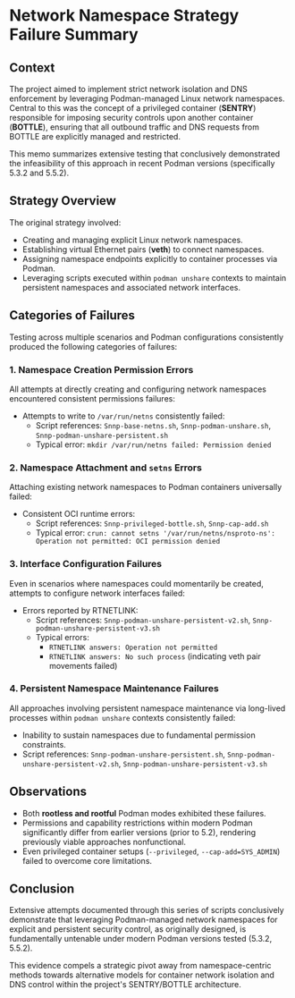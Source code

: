 # Network Namespace Strategy Failure Summary

## Context

The project aimed to implement strict network isolation and DNS enforcement by leveraging Podman-managed Linux network namespaces. Central to this was the concept of a privileged container (**SENTRY**) responsible for imposing security controls upon another container (**BOTTLE**), ensuring that all outbound traffic and DNS requests from BOTTLE are explicitly managed and restricted.

This memo summarizes extensive testing that conclusively demonstrated the infeasibility of this approach in recent Podman versions (specifically 5.3.2 and 5.5.2).

## Strategy Overview

The original strategy involved:

- Creating and managing explicit Linux network namespaces.
- Establishing virtual Ethernet pairs (**veth**) to connect namespaces.
- Assigning namespace endpoints explicitly to container processes via Podman.
- Leveraging scripts executed within `podman unshare` contexts to maintain persistent namespaces and associated network interfaces.

## Categories of Failures

Testing across multiple scenarios and Podman configurations consistently produced the following categories of failures:

### 1. **Namespace Creation Permission Errors**

All attempts at directly creating and configuring network namespaces encountered consistent permissions failures:

- Attempts to write to `/var/run/netns` consistently failed:
  - Script references: `Snnp-base-netns.sh`, `Snnp-podman-unshare.sh`, `Snnp-podman-unshare-persistent.sh`
  - Typical error: `mkdir /var/run/netns failed: Permission denied`

### 2. **Namespace Attachment and `setns` Errors**

Attaching existing network namespaces to Podman containers universally failed:

- Consistent OCI runtime errors:
  - Script references: `Snnp-privileged-bottle.sh`, `Snnp-cap-add.sh`
  - Typical error: `crun: cannot setns '/var/run/netns/nsproto-ns': Operation not permitted: OCI permission denied`

### 3. **Interface Configuration Failures**

Even in scenarios where namespaces could momentarily be created, attempts to configure network interfaces failed:

- Errors reported by RTNETLINK:
  - Script references: `Snnp-podman-unshare-persistent-v2.sh`, `Snnp-podman-unshare-persistent-v3.sh`
  - Typical errors:
    - `RTNETLINK answers: Operation not permitted`
    - `RTNETLINK answers: No such process` (indicating veth pair movements failed)

### 4. **Persistent Namespace Maintenance Failures**

All approaches involving persistent namespace maintenance via long-lived processes within `podman unshare` contexts consistently failed:

- Inability to sustain namespaces due to fundamental permission constraints.
- Script references: `Snnp-podman-unshare-persistent.sh`, `Snnp-podman-unshare-persistent-v2.sh`, `Snnp-podman-unshare-persistent-v3.sh`

## Observations

- Both **rootless and rootful** Podman modes exhibited these failures.
- Permissions and capability restrictions within modern Podman significantly differ from earlier versions (prior to 5.2), rendering previously viable approaches nonfunctional.
- Even privileged container setups (`--privileged`, `--cap-add=SYS_ADMIN`) failed to overcome core limitations.

## Conclusion

Extensive attempts documented through this series of scripts conclusively demonstrate that leveraging Podman-managed network namespaces for explicit and persistent security control, as originally designed, is fundamentally untenable under modern Podman versions tested (5.3.2, 5.5.2).

This evidence compels a strategic pivot away from namespace-centric methods towards alternative models for container network isolation and DNS control within the project's SENTRY/BOTTLE architecture.

